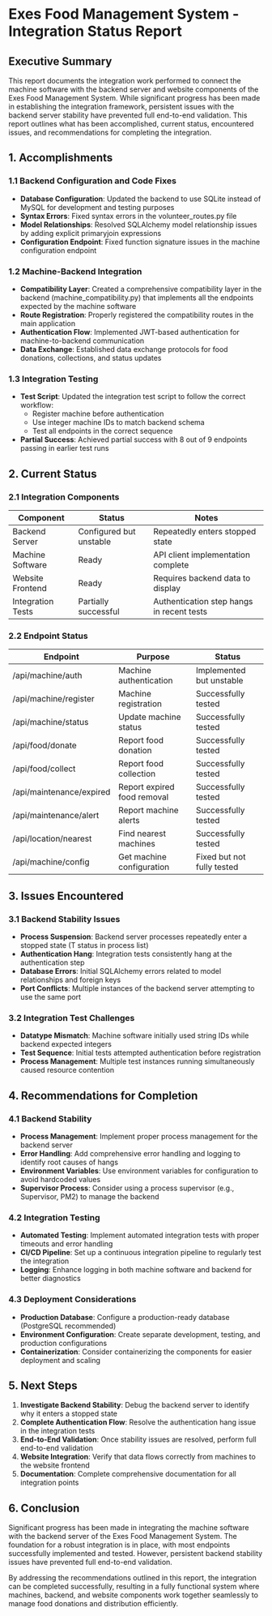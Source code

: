 # Exes Food Management System - Integration Status Report

## Executive Summary

This report documents the integration work performed to connect the machine software with the backend server and website components of the Exes Food Management System. While significant progress has been made in establishing the integration framework, persistent issues with the backend server stability have prevented full end-to-end validation. This report outlines what has been accomplished, current status, encountered issues, and recommendations for completing the integration.

## 1. Accomplishments

### 1.1 Backend Configuration and Code Fixes

- **Database Configuration**: Updated the backend to use SQLite instead of MySQL for development and testing purposes
- **Syntax Errors**: Fixed syntax errors in the volunteer_routes.py file
- **Model Relationships**: Resolved SQLAlchemy model relationship issues by adding explicit primaryjoin expressions
- **Configuration Endpoint**: Fixed function signature issues in the machine configuration endpoint

### 1.2 Machine-Backend Integration

- **Compatibility Layer**: Created a comprehensive compatibility layer in the backend (machine_compatibility.py) that implements all the endpoints expected by the machine software
- **Route Registration**: Properly registered the compatibility routes in the main application
- **Authentication Flow**: Implemented JWT-based authentication for machine-to-backend communication
- **Data Exchange**: Established data exchange protocols for food donations, collections, and status updates

### 1.3 Integration Testing

- **Test Script**: Updated the integration test script to follow the correct workflow:
  - Register machine before authentication
  - Use integer machine IDs to match backend schema
  - Test all endpoints in the correct sequence
- **Partial Success**: Achieved partial success with 8 out of 9 endpoints passing in earlier test runs

## 2. Current Status

### 2.1 Integration Components

| Component | Status | Notes |
|-----------|--------|-------|
| Backend Server | Configured but unstable | Repeatedly enters stopped state |
| Machine Software | Ready | API client implementation complete |
| Website Frontend | Ready | Requires backend data to display |
| Integration Tests | Partially successful | Authentication step hangs in recent tests |

### 2.2 Endpoint Status

| Endpoint | Purpose | Status |
|----------|---------|--------|
| /api/machine/auth | Machine authentication | Implemented but unstable |
| /api/machine/register | Machine registration | Successfully tested |
| /api/machine/status | Update machine status | Successfully tested |
| /api/food/donate | Report food donation | Successfully tested |
| /api/food/collect | Report food collection | Successfully tested |
| /api/maintenance/expired | Report expired food removal | Successfully tested |
| /api/maintenance/alert | Report machine alerts | Successfully tested |
| /api/location/nearest | Find nearest machines | Successfully tested |
| /api/machine/config | Get machine configuration | Fixed but not fully tested |

## 3. Issues Encountered

### 3.1 Backend Stability Issues

- **Process Suspension**: Backend server processes repeatedly enter a stopped state (T status in process list)
- **Authentication Hang**: Integration tests consistently hang at the authentication step
- **Database Errors**: Initial SQLAlchemy errors related to model relationships and foreign keys
- **Port Conflicts**: Multiple instances of the backend server attempting to use the same port

### 3.2 Integration Test Challenges

- **Datatype Mismatch**: Machine software initially used string IDs while backend expected integers
- **Test Sequence**: Initial tests attempted authentication before registration
- **Process Management**: Multiple test instances running simultaneously caused resource contention

## 4. Recommendations for Completion

### 4.1 Backend Stability

- **Process Management**: Implement proper process management for the backend server
- **Error Handling**: Add comprehensive error handling and logging to identify root causes of hangs
- **Environment Variables**: Use environment variables for configuration to avoid hardcoded values
- **Supervisor Process**: Consider using a process supervisor (e.g., Supervisor, PM2) to manage the backend

### 4.2 Integration Testing

- **Automated Testing**: Implement automated integration tests with proper timeouts and error handling
- **CI/CD Pipeline**: Set up a continuous integration pipeline to regularly test the integration
- **Logging**: Enhance logging in both machine software and backend for better diagnostics

### 4.3 Deployment Considerations

- **Production Database**: Configure a production-ready database (PostgreSQL recommended)
- **Environment Configuration**: Create separate development, testing, and production configurations
- **Containerization**: Consider containerizing the components for easier deployment and scaling

## 5. Next Steps

1. **Investigate Backend Stability**: Debug the backend server to identify why it enters a stopped state
2. **Complete Authentication Flow**: Resolve the authentication hang issue in the integration tests
3. **End-to-End Validation**: Once stability issues are resolved, perform full end-to-end validation
4. **Website Integration**: Verify that data flows correctly from machines to the website frontend
5. **Documentation**: Complete comprehensive documentation for all integration points

## 6. Conclusion

Significant progress has been made in integrating the machine software with the backend server of the Exes Food Management System. The foundation for a robust integration is in place, with most endpoints successfully implemented and tested. However, persistent backend stability issues have prevented full end-to-end validation.

By addressing the recommendations outlined in this report, the integration can be completed successfully, resulting in a fully functional system where machines, backend, and website components work together seamlessly to manage food donations and distribution efficiently.
